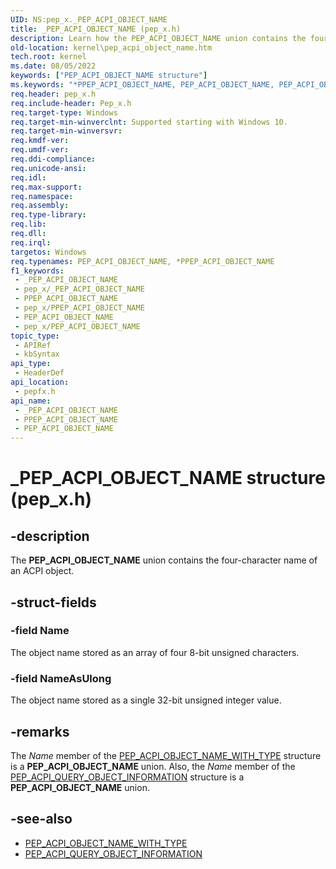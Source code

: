 ```yaml
---
UID: NS:pep_x._PEP_ACPI_OBJECT_NAME
title: _PEP_ACPI_OBJECT_NAME (pep_x.h)
description: Learn how the PEP_ACPI_OBJECT_NAME union contains the four-character name of an ACPI object.
old-location: kernel\pep_acpi_object_name.htm
tech.root: kernel
ms.date: 08/05/2022
keywords: ["PEP_ACPI_OBJECT_NAME structure"]
ms.keywords: "*PPEP_ACPI_OBJECT_NAME, PEP_ACPI_OBJECT_NAME, PEP_ACPI_OBJECT_NAME union [Kernel-Mode Driver Architecture], _PEP_ACPI_OBJECT_NAME, kernel.pep_acpi_object_name, pepfx/PEP_ACPI_OBJECT_NAME"
req.header: pep_x.h
req.include-header: Pep_x.h
req.target-type: Windows
req.target-min-winverclnt: Supported starting with Windows 10.
req.target-min-winversvr: 
req.kmdf-ver: 
req.umdf-ver: 
req.ddi-compliance: 
req.unicode-ansi: 
req.idl: 
req.max-support: 
req.namespace: 
req.assembly: 
req.type-library: 
req.lib: 
req.dll: 
req.irql: 
targetos: Windows
req.typenames: PEP_ACPI_OBJECT_NAME, *PPEP_ACPI_OBJECT_NAME
f1_keywords:
 - _PEP_ACPI_OBJECT_NAME
 - pep_x/_PEP_ACPI_OBJECT_NAME
 - PPEP_ACPI_OBJECT_NAME
 - pep_x/PPEP_ACPI_OBJECT_NAME
 - PEP_ACPI_OBJECT_NAME
 - pep_x/PEP_ACPI_OBJECT_NAME
topic_type:
 - APIRef
 - kbSyntax
api_type:
 - HeaderDef
api_location:
 - pepfx.h
api_name:
 - _PEP_ACPI_OBJECT_NAME
 - PPEP_ACPI_OBJECT_NAME
 - PEP_ACPI_OBJECT_NAME
---
```


# _PEP_ACPI_OBJECT_NAME structure (pep_x.h)

## -description

The **PEP_ACPI_OBJECT_NAME** union contains the four-character name of an ACPI object.

## -struct-fields

### -field Name

The object name stored as an array of four 8-bit unsigned characters.

### -field NameAsUlong

The object name stored as a single 32-bit unsigned integer value.

## -remarks

The *Name* member of the [PEP_ACPI_OBJECT_NAME_WITH_TYPE](../pepfx/ns-pepfx-_pep_acpi_object_name_with_type.md) structure is a **PEP_ACPI_OBJECT_NAME** union. Also, the *Name* member of the [PEP_ACPI_QUERY_OBJECT_INFORMATION](../pepfx/ns-pepfx-_pep_acpi_query_object_information.md) structure is a **PEP_ACPI_OBJECT_NAME** union.

## -see-also

- [PEP_ACPI_OBJECT_NAME_WITH_TYPE](../pepfx/ns-pepfx-_pep_acpi_object_name_with_type.md)
- [PEP_ACPI_QUERY_OBJECT_INFORMATION](../pepfx/ns-pepfx-_pep_acpi_query_object_information.md)
